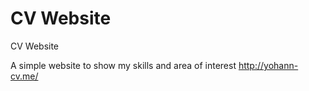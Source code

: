 # CV Website
CV Website


A simple website to show my skills and area of interest
http://yohann-cv.me/
